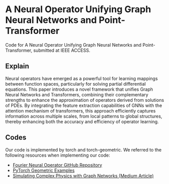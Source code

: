# A Neural Operator Unifying Graph Neural Networks and Point-Transformer

Code for A Neural Operator Unifying Graph Neural Networks and Point-Transformer, submitted at IEEE ACCESS.

## Explain
Neural operators have emerged as a powerful tool for learning mappings between function spaces, particularly for solving partial differential equations.
This paper introduces a novel framework that unifies Graph Neural Networks and Transformers, combining their complementary strengths to enhance the approximation of operators derived from solutions of PDEs.
By integrating the feature extraction capabilities of GNNs with the attention mechanism of transformers, this approach efficiently captures information across multiple scales, from local patterns to global structures, thereby enhancing both the accuracy and efficiency of operator learning.

## Codes
Our code is implemented by torch and torch-geometric.
We referred to the following resources when implementing our code:

- [Fourier Neural Operator GitHub Repository](https://github.com/khassibi/fourier-neural-operator/tree/main)
- [PyTorch Geometric Examples](https://github.com/pyg-team/pytorch_geometric/tree/master/examples)
- [Simulating Complex Physics with Graph Networks (Medium Article)](https://medium.com/stanford-cs224w/simulating-complex-physics-with-graph-networks-step-by-step-177354cb9b05)
